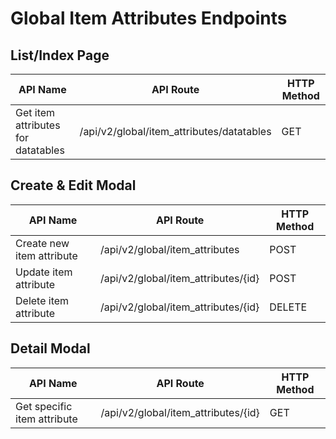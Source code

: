 # Global Item Attributes Endpoints

## List/Index Page

| API Name | API Route | HTTP Method |
|----------|-----------|-------------|
| Get item attributes for datatables | /api/v2/global/item_attributes/datatables | GET |

## Create & Edit Modal

| API Name | API Route | HTTP Method |
|----------|-----------|-------------|
| Create new item attribute | /api/v2/global/item_attributes | POST |
| Update item attribute | /api/v2/global/item_attributes/{id} | POST |
| Delete item attribute | /api/v2/global/item_attributes/{id} | DELETE |

## Detail Modal

| API Name | API Route | HTTP Method |
|----------|-----------|-------------|
| Get specific item attribute | /api/v2/global/item_attributes/{id} | GET |
